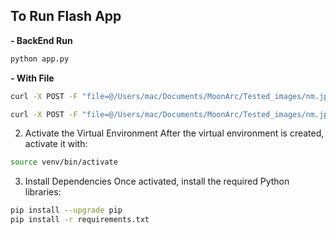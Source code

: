 ## To Run Flash App
**- BackEnd Run**
```bash
python app.py
```

**- With File**

```bash
curl -X POST -F "file=@/Users/mac/Documents/MoonArc/Tested_images/nm.jpeg" http://127.0.0.1:5001/predict
```


```bash
curl -X POST -F "file=@/Users/mac/Documents/MoonArc/Tested_images/nm.jpeg" https://moonarc-backend.onrender.com/predict
```

2. Activate the Virtual Environment
After the virtual environment is created, activate it with:

```bash
source venv/bin/activate
```

3. Install Dependencies
Once activated, install the required Python libraries:
```bash
pip install --upgrade pip
pip install -r requirements.txt
```